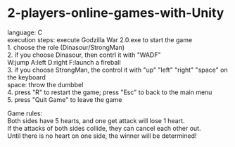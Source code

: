 # 2-players-online-games-with-Unity
language: C  
execution steps: execute Godzilla War 2.0.exe to start the game  
		1. choose the role (Dinasour/StrongMan)  
		2. if you choose Dinasour, then contrl it with "WADF"  
			W:jump  A:left  D:right  F:launch a fireball  
		3. if you choose StrongMan, the control it with "up" "left" "right" "space" on the keyboard  
			space: throw the dumbbel  
		4. press "R" to restart the game; press "Esc" to back to the main menu  
		5. press "Quit Game" to leave the game 
  
Game rules:  
Both sides have 5 hearts, and one get attack will lose 1 heart.  
If the attacks of both sides collide, they can cancel each other out.  
Until there is no heart on one side, the winner will be determined!   
